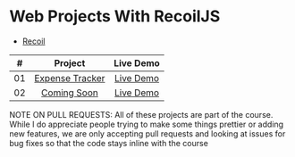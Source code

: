 # Web Projects With RecoilJS

- [Recoil](https://recoiljs.org/)

|  #  |                                             Project                                              |                                Live Demo                                 |
| :-: | :----------------------------------------------------------------------------------------------: | :----------------------------------------------------------------------: |
| 01  | [Expense Tracker](https://github.com/bradtraversy/vanillawebprojects/tree/master/form-validator) |   [Live Demo](https://vanillawebprojects.com/projects/form-validator/)   |
| 02  | [Coming Soon](https://github.com/bradtraversy/vanillawebprojects/tree/master/movie-seat-booking) | [Live Demo](https://vanillawebprojects.com/projects/movie-seat-booking/) |

NOTE ON PULL REQUESTS: All of these projects are part of the course. While I do appreciate people trying to make some things prettier or adding new features, we are only accepting pull requests and looking at issues for bug fixes so that the code stays inline with the course
